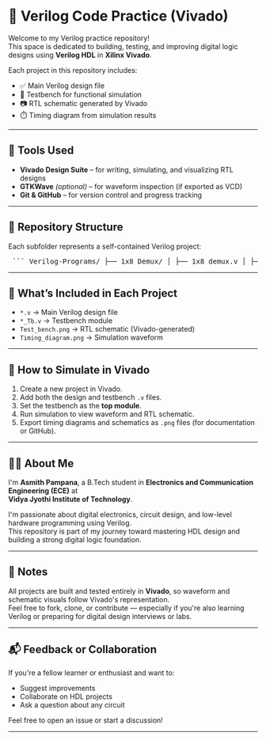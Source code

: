 # 🧾 Verilog Code Practice (Vivado)

Welcome to my Verilog practice repository!  
This space is dedicated to building, testing, and improving digital logic designs using **Verilog HDL** in **Xilinx Vivado**.

Each project in this repository includes:

- ✅ Main Verilog design file  
- 🧪 Testbench for functional simulation  
- 📷 RTL schematic generated by Vivado  
- ⏱️ Timing diagram from simulation results  

---

## 🔧 Tools Used

- **Vivado Design Suite** – for writing, simulating, and visualizing RTL designs  
- **GTKWave** *(optional)* – for waveform inspection (if exported as VCD)  
- **Git & GitHub** – for version control and progress tracking  

---

## 📁 Repository Structure

Each subfolder represents a self-contained Verilog project:

<pre lang="md"> ``` Verilog-Programs/ ├── 1x8_Demux/ │ ├── 1x8_demux.v │ ├── 1x8_demux_Tb.v │ └── images/ │ ├── schematic.png │ └── timing_diagram.png ├── 8x1_Mux/ │ ├── 8x1_mux.v │ ├── 8x1_mux_Tb.v │ └── images/ │ ├── schematic.png │ └── timing_diagram.png └── ... ``` </pre>

---

## 📂 What’s Included in Each Project

- `*.v` → Main Verilog design file  
- `*_Tb.v` → Testbench module  
- `Test_bench.png` → RTL schematic (Vivado-generated)  
- `Timing_diagram.png` → Simulation waveform  

---

## 🚀 How to Simulate in Vivado

1. Create a new project in Vivado.
2. Add both the design and testbench `.v` files.
3. Set the testbench as the **top module**.
4. Run simulation to view waveform and RTL schematic.
5. Export timing diagrams and schematics as `.png` files (for documentation or GitHub).

---

## 🧑‍💻 About Me

I'm **Asmith Pampana**, a B.Tech student in **Electronics and Communication Engineering (ECE)** at  
**Vidya Jyothi Institute of Technology**.

I'm passionate about digital electronics, circuit design, and low-level hardware programming using Verilog.  
This repository is part of my journey toward mastering HDL design and building a strong digital logic foundation.

---

## 📌 Notes

All projects are built and tested entirely in **Vivado**, so waveform and schematic visuals follow Vivado's representation.  
Feel free to fork, clone, or contribute — especially if you're also learning Verilog or preparing for digital design interviews or labs.

---

## 📬 Feedback or Collaboration

If you're a fellow learner or enthusiast and want to:
- Suggest improvements  
- Collaborate on HDL projects  
- Ask a question about any circuit  

Feel free to open an issue or start a discussion!

---
